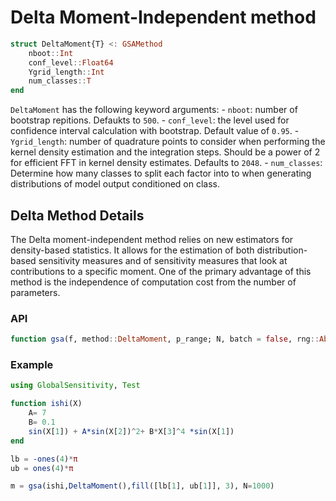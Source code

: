 # Delta Moment-Independent method

```julia
struct DeltaMoment{T} <: GSAMethod
    nboot::Int
    conf_level::Float64
    Ygrid_length::Int
    num_classes::T
end
```

`DeltaMoment` has the following keyword arguments:
    - `nboot`: number of bootstrap repitions. Defaukts to `500`.
    - `conf_level`: the level used for confidence interval calculation with bootstrap. Default value of `0.95`.
    - `Ygrid_length`: number of quadrature points to consider when performing the kernel density estimation and the integration steps. Should be a power of 2 for efficient FFT in kernel density estimates. Defaults to `2048`.
    - `num_classes`: Determine how many classes to split each factor into to when generating distributions of model output conditioned on class.

## Delta Method Details

The Delta moment-independent method relies on new estimators for 
density-based statistics.  It allows for the estimation of both 
distribution-based sensitivity measures and of sensitivity measures that 
look at contributions to a specific moment. One of the primary advantage 
of this method is the independence of computation cost from the number of 
parameters.

### API

```julia
function gsa(f, method::DeltaMoment, p_range; N, batch = false, rng::AbstractRNG = Random.default_rng(), kwargs...)
```

### Example

```julia
using GlobalSensitivity, Test

function ishi(X)
    A= 7
    B= 0.1
    sin(X[1]) + A*sin(X[2])^2+ B*X[3]^4 *sin(X[1])
end

lb = -ones(4)*π
ub = ones(4)*π

m = gsa(ishi,DeltaMoment(),fill([lb[1], ub[1]], 3), N=1000)
```